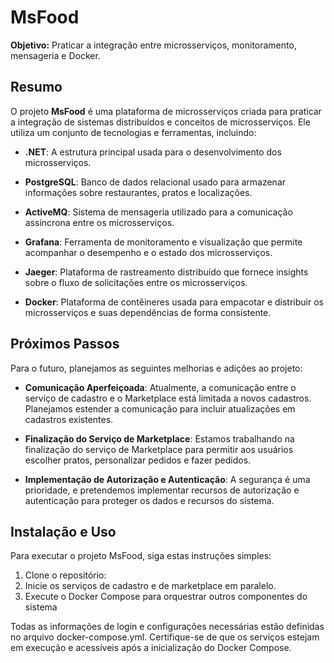 # MsFood
**Objetivo:** Praticar a integração entre microsserviços, monitoramento, mensageria e Docker.

## Resumo

O projeto **MsFood** é uma plataforma de microsserviços criada para praticar a integração de sistemas distribuídos e conceitos de microsserviços. Ele utiliza um conjunto de tecnologias e ferramentas, incluindo:

- **.NET**: A estrutura principal usada para o desenvolvimento dos microsserviços.

- **PostgreSQL**: Banco de dados relacional usado para armazenar informações sobre restaurantes, pratos e localizações.

- **ActiveMQ**: Sistema de mensageria utilizado para a comunicação assíncrona entre os microsserviços.

- **Grafana**: Ferramenta de monitoramento e visualização que permite acompanhar o desempenho e o estado dos microsserviços.

- **Jaeger**: Plataforma de rastreamento distribuído que fornece insights sobre o fluxo de solicitações entre os microsserviços.

- **Docker**: Plataforma de contêineres usada para empacotar e distribuir os microsserviços e suas dependências de forma consistente.

## Próximos Passos

Para o futuro, planejamos as seguintes melhorias e adições ao projeto:

- **Comunicação Aperfeiçoada**: Atualmente, a comunicação entre o serviço de cadastro e o Marketplace está limitada a novos cadastros. Planejamos estender a comunicação para incluir atualizações em cadastros existentes.

- **Finalização do Serviço de Marketplace**: Estamos trabalhando na finalização do serviço de Marketplace para permitir aos usuários escolher pratos, personalizar pedidos e fazer pedidos.

- **Implementação de Autorização e Autenticação**: A segurança é uma prioridade, e pretendemos implementar recursos de autorização e autenticação para proteger os dados e recursos do sistema.

## Instalação e Uso

Para executar o projeto MsFood, siga estas instruções simples:

1. Clone o repositório:
2. Inicie os serviços de cadastro e de marketplace em paralelo.
3. Execute o Docker Compose para orquestrar outros componentes do sistema
   
Todas as informações de login e configurações necessárias estão definidas no arquivo docker-compose.yml. Certifique-se de que os serviços estejam em execução e acessíveis após a inicialização do Docker Compose.

